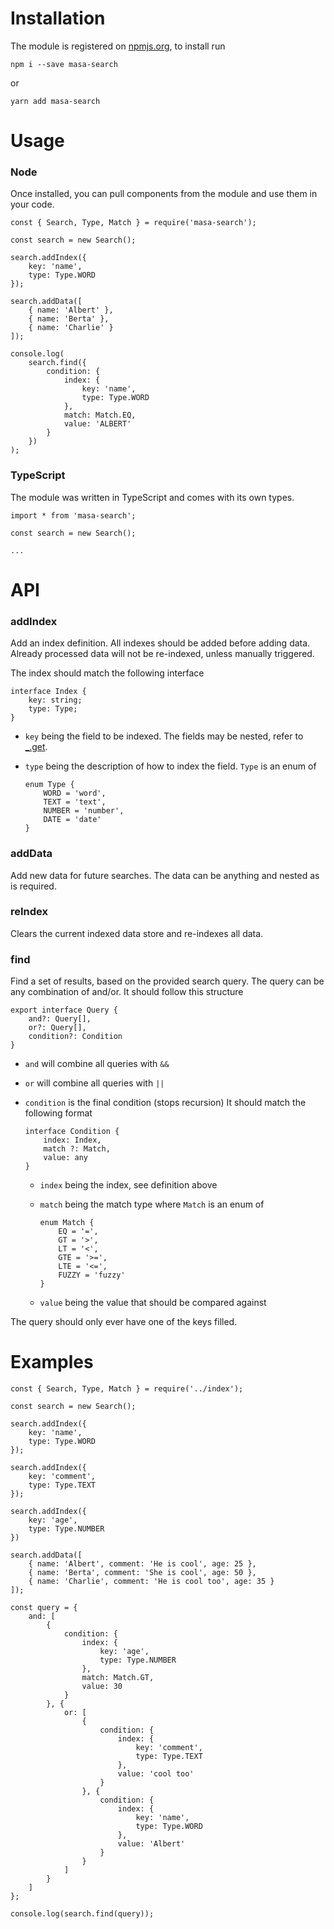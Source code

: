 Installation
============

The module is registered on [npmjs.org](https://www.npmjs.com/package/masa-search), to install run
```
npm i --save masa-search
```
or
```
yarn add masa-search
```

Usage
=====

### Node

Once installed, you can pull components from the module and use them in your code.
```
const { Search, Type, Match } = require('masa-search');

const search = new Search();

search.addIndex({
	key: 'name',
	type: Type.WORD
});

search.addData([
	{ name: 'Albert' },
	{ name: 'Berta' },
	{ name: 'Charlie' }
]);

console.log(
	search.find({
		condition: {
			index: {
				key: 'name',
				type: Type.WORD
			},
			match: Match.EQ,
			value: 'ALBERT'
		}
	})
);
```

### TypeScript

The module was written in TypeScript and comes with its own types.
```
import * from 'masa-search';

const search = new Search();

...
```

API
===

### addIndex

Add an index definition. All indexes should be added before adding data.
Already processed data will not be re-indexed, unless manually triggered.

The index should match the following interface
```
interface Index {
	key: string;
	type: Type;
}
```

* 	`key` being the field to be indexed. The fields may be nested, refer to [_.get](https://lodash.com/docs#get).

* 	`type` being the description of how to index the field. `Type` is an enum of
	```
	enum Type {
		WORD = 'word',
		TEXT = 'text',
		NUMBER = 'number',
		DATE = 'date'
	}
	```

### addData

Add new data for future searches. The data can be anything and nested as is required.

### reIndex

Clears the current indexed data store and re-indexes all data.

### find

Find a set of results, based on the provided search query. The query can be any combination of and/or.
It should follow this structure
```
export interface Query {
	and?: Query[],
	or?: Query[],
	condition?: Condition
}
```

*	`and` will combine all queries with `&&`

*	`or` will combine all queries with `||`

*	`condition` is the final condition (stops recursion)
	It should match the following format
	```
	interface Condition {
		index: Index,
		match ?: Match,
		value: any
	}
	```

	*	`index` being the index, see definition above

	*	`match` being the match type where `Match` is an enum of
		```
		enum Match {
			EQ = '=',
			GT = '>',
			LT = '<',
			GTE = '>=',
			LTE = '<=',
			FUZZY = 'fuzzy'
		}
		```

	*	`value` being the value that should be compared against

The query should only ever have one of the keys filled.

Examples
========

```
const { Search, Type, Match } = require('../index');

const search = new Search();

search.addIndex({
	key: 'name',
	type: Type.WORD
});

search.addIndex({
	key: 'comment',
	type: Type.TEXT
});

search.addIndex({
	key: 'age',
	type: Type.NUMBER
})

search.addData([
	{ name: 'Albert', comment: 'He is cool', age: 25 },
	{ name: 'Berta', comment: 'She is cool', age: 50 },
	{ name: 'Charlie', comment: 'He is cool too', age: 35 }
]);

const query = {
	and: [
		{
			condition: {
				index: {
					key: 'age',
					type: Type.NUMBER
				},
				match: Match.GT,
				value: 30
			}
		}, {
			or: [
				{
					condition: {
						index: {
							key: 'comment',
							type: Type.TEXT
						},
						value: 'cool too'
					}
				}, {
					condition: {
						index: {
							key: 'name',
							type: Type.WORD
						},
						value: 'Albert'
					}
				}
			]
		}
	]
};

console.log(search.find(query));
```